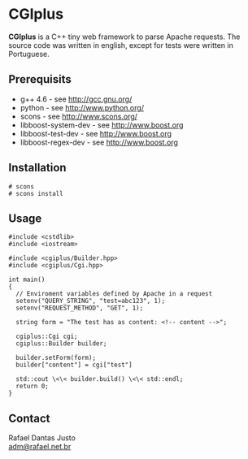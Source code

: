 CGIplus
=======

**CGIplus** is a C++ tiny web framework to parse Apache requests. The
source code was written in english, except for tests were written in
Portuguese.

Prerequisits
------------

  * g++ 4.6 - see <http://gcc.gnu.org/>
  * python - see <http://www.python.org/>
  * scons - see <http://www.scons.org/>
  * libboost-system-dev - see <http://www.boost.org>
  * libboost-test-dev - see <http://www.boost.org>
  * libboost-regex-dev - see <http://www.boost.org>

Installation
------------

    # scons
    # scons install

Usage
-----

    #include <cstdlib>
    #include <iostream>
    
    #include <cgiplus/Builder.hpp>
    #include <cgiplus/Cgi.hpp>
    
    int main()
    {
      // Enviroment variables defined by Apache in a request
      setenv("QUERY_STRING", "test=abc123", 1);
      setenv("REQUEST_METHOD", "GET", 1);
      
      string form = "The test has as content: <!-- content -->";
      
      cgiplus::Cgi cgi;
      cgiplus::Builder builder;
      
      builder.setForm(form);
      builder["content"] = cgi["test"]
      
      std::cout \<\< builder.build() \<\< std::endl;
      return 0;
    }

Contact
-------

  Rafael Dantas Justo  
  <adm@rafael.net.br>
